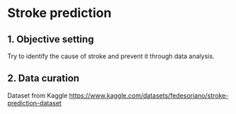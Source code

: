 # Stroke prediction

## 1. Objective setting
Try to identify the cause of stroke and prevent it through data analysis.
## 2. Data curation
Dataset from Kaggle https://www.kaggle.com/datasets/fedesoriano/stroke-prediction-dataset
